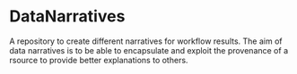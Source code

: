 # DataNarratives
A repository to create different narratives for workflow results. The aim of data narratives is to be able to encapsulate and exploit the provenance of a rsource to provide better explanations to others.
